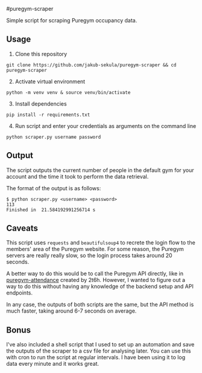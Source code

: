 #puregym-scraper

Simple script for scraping Puregym occupancy data.

## Usage

1. Clone this repository

```git clone https://github.com/jakub-sekula/puregym-scraper && cd puregym-scraper```

2. Activate virtual environment

```python -m venv venv & source venv/bin/activate```

3. Install dependencies

```pip install -r requirements.txt```

4. Run script and enter your credentials as arguments on the command line

```python scraper.py username password```

## Output

The script outputs the current number of people in the default gym for your account and the time it took to perform the data retrieval.

The format of the output is as follows: 

```
$ python scraper.py <username> <password>
113
Finished in  21.584192991256714 s
```

## Caveats

This script uses `requests` and `beautifulsoup4` to recrete the login flow to the members' area of the Puregym website. For some reason, the Puregym servers are really really slow, so the login process takes around 20 seconds.

A better way to do this would be to call the Puregym API directly, like in [puregym-attendance](https://github.com/2t6h/puregym-attendance) created by 2t6h. However, I wanted to figure out a way to do this without having any knowledge of the backend setup and API endpoints. 

In any case, the outputs of both scripts are the same, but the API method is much faster, taking around 6-7 seconds on average.

## Bonus

I've also included a shell script that I used to set up an automation and save the outputs of the scraper to a csv file for analysing later. You can use this with cron to run the script at regular intervals. I have been using it to log data every minute and it works great.